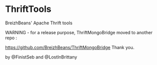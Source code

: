 ThriftTools
===========

BreizhBeans' Apache Thrift tools


WARNING - for a release purpose, ThriftMongoBridge moved to another repo :

https://github.com/BreizhBeans/ThriftMongoBridge
Thank you.


by @FinistSeb and  @LostInBrittany
